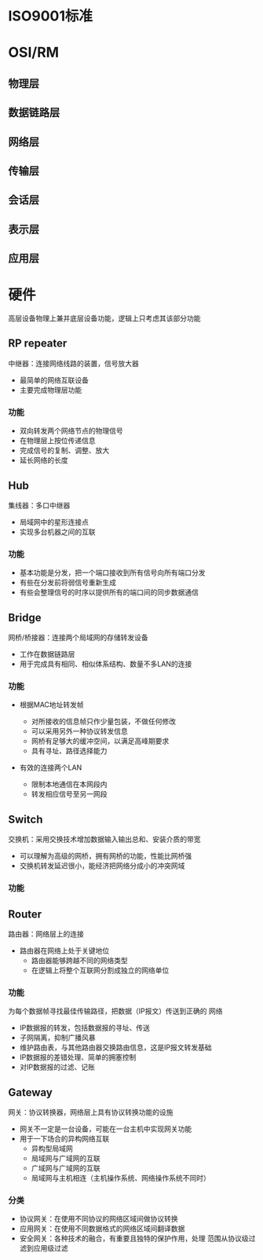 #	ISO9001标准

#	OSI/RM

##	物理层

##	数据链路层

##	网络层

##	传输层

##	会话层

##	表示层

##	应用层

#	硬件

高层设备物理上兼并底层设备功能，逻辑上只考虑其该部分功能

##	RP repeater

中继器：连接网络线路的装置，信号放大器

-	最简单的网络互联设备
-	主要完成物理层功能

###	功能

-	双向转发两个网络节点的物理信号
-	在物理层上按位传递信息
-	完成信号的复制、调整、放大
-	延长网络的长度

##	Hub

集线器：多口中继器

-	局域网中的星形连接点
-	实现多台机器之间的互联

###	功能

-	基本功能是分发，把一个端口接收到所有信号向所有端口分发
-	有些在分发前将弱信号重新生成
-	有些会整理信号的时序以提供所有的端口间的同步数据通信

##	Bridge

网桥/桥接器：连接两个局域网的存储转发设备

-	工作在数据链路层
-	用于完成具有相同、相似体系结构、数量不多LAN的连接

###	功能

-	根据MAC地址转发帧
	-	对所接收的信息帧只作少量包装，不做任何修改
	-	可以采用另外一种协议转发信息
	-	网桥有足够大的缓冲空间，以满足高峰期要求
	-	具有寻址、路径选择能力

-	有效的连接两个LAN
	-	限制本地通信在本网段内
	-	转发相应信号至另一网段

##	Switch

交换机：采用交换技术增加数据输入输出总和、安装介质的带宽

-	可以理解为高级的网桥，拥有网桥的功能，性能比网桥强
-	交换机转发延迟很小，能经济把网络分成小的冲突网域

###	功能

##	Router

路由器：网络层上的连接

-	路由器在网络上处于关键地位
	-	路由器能够跨越不同的网络类型
	-	在逻辑上将整个互联网分割成独立的网络单位

###	功能

为每个数据帧寻找最佳传输路径，把数据（IP报文）传送到正确的
网络

-	IP数据报的转发，包括数据报的寻址、传送
-	子网隔离，抑制广播风暴
-	维护路由表，与其他路由器交换路由信息，这是IP报文转发基础
-	IP数据报的差错处理、简单的拥塞控制
-	对IP数据报的过滤、记账

##	Gateway

网关：协议转换器，网络层上具有协议转换功能的设施

-	网关不一定是一台设备，可能在一台主机中实现网关功能
-	用于一下场合的异构网络互联
	-	异构型局域网
	-	局域网与广域网的互联
	-	广域网与广域网的互联
	-	局域网与主机相连（主机操作系统、网络操作系统不同时）

###	分类

-	协议网关：在使用不同协议的网络区域间做协议转换
-	应用网关：在使用不同数据格式的网络区域间翻译数据
-	安全网关：各种技术的融合，有重要且独特的保护作用，处理
	范围从协议级过滤到应用级过滤




